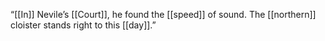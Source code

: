 “[[In]] Nevile’s [[Court]], he found the [[speed]] of sound. The [[northern]] cloister stands right to this [[day]].”